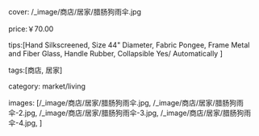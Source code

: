 cover:  /_image/商店/居家/腊肠狗雨伞.jpg

price:￥70.00

tips:[Hand Silkscreened, Size 44" Diameter, Fabric Pongee, Frame Metal and Fiber Glass, Handle Rubber, Collapsible Yes/ Automatically ]

tags:[商店, 居家]

category: market/living

images: [/_image/商店/居家/腊肠狗雨伞.jpg, /_image/商店/居家/腊肠狗雨伞-2.jpg, /_image/商店/居家/腊肠狗雨伞-3.jpg, /_image/商店/居家/腊肠狗雨伞-4.jpg, ]




